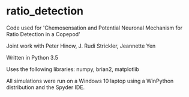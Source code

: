 # ratio_detection
Code used for 'Chemosensation and Potential Neuronal Mechanism for Ratio Detection in a Copepod'

Joint work with Peter Hinow, J. Rudi Strickler, Jeannette Yen

Written in Python 3.5

Uses the following libraries: numpy, brian2, matplotlib

All simulations were run on a Windows 10 laptop using a WinPython distribution and the Spyder IDE.
